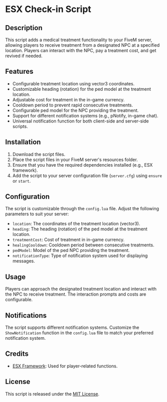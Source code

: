 # ESX Check-in Script

## Description

This script adds a medical treatment functionality to your FiveM server, allowing players to receive treatment from a designated NPC at a specified location. Players can interact with the NPC, pay a treatment cost, and get revived if needed.

## Features

- Configurable treatment location using vector3 coordinates.
- Customizable heading (rotation) for the ped model at the treatment location.
- Adjustable cost for treatment in the in-game currency.
- Cooldown period to prevent rapid consecutive treatments.
- Configurable ped model for the NPC providing the treatment.
- Support for different notification systems (e.g., pNotify, in-game chat).
- Universal notification function for both client-side and server-side scripts.

## Installation

1. Download the script files.
2. Place the script files in your FiveM server's resources folder.
3. Ensure that you have the required dependencies installed (e.g., ESX framework).
4. Add the script to your server configuration file (`server.cfg`) using `ensure` or `start`.

## Configuration

The script is customizable through the `config.lua` file. Adjust the following parameters to suit your server:

- `location`: The coordinates of the treatment location (vector3).
- `heading`: The heading (rotation) of the ped model at the treatment location.
- `treatmentCost`: Cost of treatment in in-game currency.
- `healingCooldown`: Cooldown period between consecutive treatments.
- `pedModel`: Model of the ped NPC providing the treatment.
- `notificationType`: Type of notification system used for displaying messages.

## Usage

Players can approach the designated treatment location and interact with the NPC to receive treatment. The interaction prompts and costs are configurable.

## Notifications

The script supports different notification systems. Customize the `ShowNotification` function in the `config.lua` file to match your preferred notification system.

## Credits

- [ESX Framework](https://github.com/ESX-Org/es_extended): Used for player-related functions.

## License

This script is released under the [MIT License](LICENSE.md).
